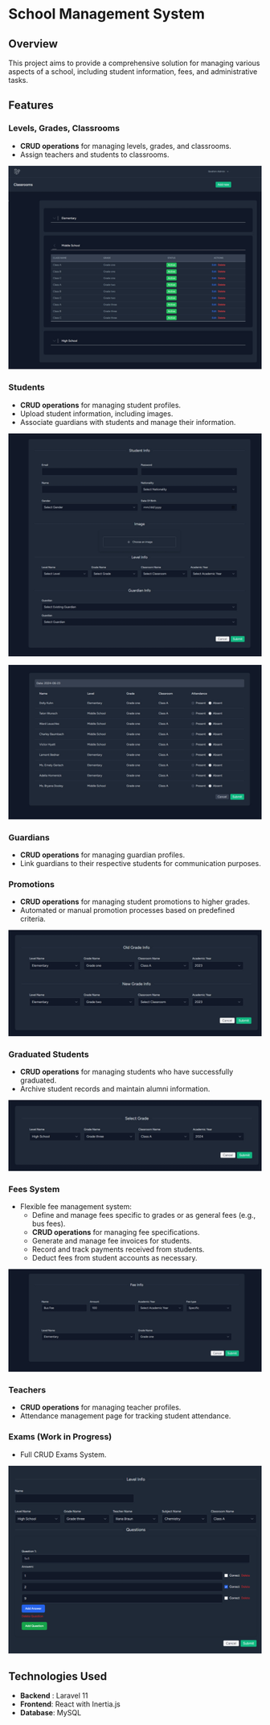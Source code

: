 # School Management System

## Overview
This project aims to provide a comprehensive solution for managing various aspects of a school, including student information, fees, and administrative tasks.

## Features


### Levels, Grades, Classrooms
- **CRUD operations** for managing levels, grades, and classrooms.
- Assign teachers and students to classrooms.

![classrooms](Readme_assets/images/classrooms.jpeg)

### Students
- **CRUD operations** for managing student profiles.
- Upload student information, including images.
- Associate guardians with students and manage their information.

![Student_add](Readme_assets/images/Student_add.jpeg)

![attendance](Readme_assets/images/attendance.jpeg)
### Guardians
- **CRUD operations** for managing guardian profiles.
- Link guardians to their respective students for communication purposes.

### Promotions
- **CRUD operations** for managing student promotions to higher grades.
- Automated or manual promotion processes based on predefined criteria.

![promotions](Readme_assets/images/promotions.jpeg)

### Graduated Students
- **CRUD operations** for managing students who have successfully graduated.
- Archive student records and maintain alumni information.

![promotions](Readme_assets/images/graduated.jpeg)


### Fees System
- Flexible fee management system:
  - Define and manage fees specific to grades or as general fees (e.g., bus fees).
  - **CRUD operations** for managing fee specifications.
  - Generate and manage fee invoices for students.
  - Record and track payments received from students.
  - Deduct fees from student accounts as necessary.

![fee_add](Readme_assets/images/fee_add.jpeg)


### Teachers
- **CRUD operations** for managing teacher profiles.
- Attendance management page for tracking student attendance.

### Exams (Work in Progress)
- Full CRUD Exams System.


![exam](Readme_assets/images/exam.png)

## Technologies Used
- **Backend** :  Laravel 11
- **Frontend**: React with Inertia.js
- **Database**: MySQL


